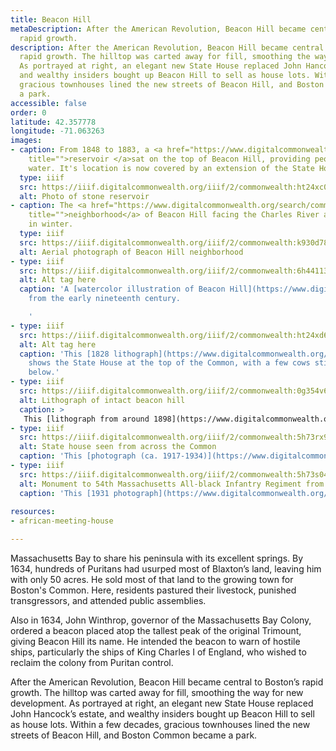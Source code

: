 ```yaml
---
title: Beacon Hill
metaDescription: After the American Revolution, Beacon Hill became central to Boston’s
  rapid growth.
description: After the American Revolution, Beacon Hill became central to Boston’s
  rapid growth. The hilltop was carted away for fill, smoothing the way for new development.
  As portrayed at right, an elegant new State House replaced John Hancock’s estate,
  and wealthy insiders bought up Beacon Hill to sell as house lots. Within a few decades,
  gracious townhouses lined the new streets of Beacon Hill, and Boston Common became
  a park.
accessible: false
order: 0
latitude: 42.357778
longitude: -71.063263
images:
- caption: From 1848 to 1883, a <a href="https://www.digitalcommonwealth.org/search/commonwealth:ht24xc082"
    title="">reservoir </a>sat on the top of Beacon Hill, providing people with drinking
    water. It's location is now covered by an extension of the State House.
  type: iiif
  src: https://iiif.digitalcommonwealth.org/iiif/2/commonwealth:ht24xc09b
  alt: Photo of stone reservoir
- caption: The <a href="https://www.digitalcommonwealth.org/search/commonwealth:k930d7885"
    title="">neighborhood</a> of Beacon Hill facing the Charles River and Cambridge
    in winter.
  type: iiif
  src: https://iiif.digitalcommonwealth.org/iiif/2/commonwealth:k930d789f
  alt: Aerial photograph of Beacon Hill neighborhood
- type: iiif
  src: https://iiif.digitalcommonwealth.org/iiif/2/commonwealth:6h441131k
  alt: Alt tag here
  caption: 'A [watercolor illustration of Beacon Hill](https://www.digitalcommonwealth.org/search/commonwealth:6h4411309)
    from the early nineteenth century.

    '
- type: iiif
  src: https://iiif.digitalcommonwealth.org/iiif/2/commonwealth:ht24xd690
  alt: Alt tag here
  caption: 'This [1828 lithograph](https://www.digitalcommonwealth.org/search/commonwealth:ht24xd68q)
    shows the State House at the top of the Common, with a few cows still grazing
    below.'
- type: iiif
  src: https://iiif.digitalcommonwealth.org/iiif/2/commonwealth:0g354v62t
  alt: Lithograph of intact beacon hill
  caption: >
   This [lithograph from around 1898](https://www.digitalcommonwealth.org/search/commonwealth:0g354v61j) shows Beacon Hill before it was cut down.
- type: iiif
  src: https://iiif.digitalcommonwealth.org/iiif/2/commonwealth:5h73rx915
  alt: State house seen from across the Common
  caption: 'This [photograph (ca. 1917-1934)](https://www.digitalcommonwealth.org/search/commonwealth:5h73rx90w) depicts the State house behind the Common and a bustling Tremont St.'
- type: iiif
  src: https://iiif.digitalcommonwealth.org/iiif/2/commonwealth:5h73s041j
  alt: Monument to 54th Massachusetts All-black Infantry Regiment from State House Steps
  caption: 'This [1931 photograph](https://www.digitalcommonwealth.org/search/commonwealth:5h73s0408) depicts the Monument to the 54th Massachusetts All-Black Infantry Regiment as seen from the steps of the State House'
    
resources:
- african-meeting-house

---
```

Massachusetts Bay to share his peninsula with its excellent springs. By 1634, hundreds of Puritans had usurped most of Blaxton’s land, leaving him with only 50 acres. He sold most of that land to the growing town for Boston's Common. Here, residents pastured their livestock, punished transgressors, and attended public assemblies.

Also in 1634, John Winthrop, governor of the Massachusetts Bay Colony, ordered a beacon placed atop the tallest peak of the original Trimount, giving Beacon Hill its name. He intended the beacon to warn of hostile ships, particularly the ships of King Charles I of England, who wished to reclaim the colony from Puritan control.

After the American Revolution, Beacon Hill became central to Boston’s rapid growth. The hilltop was carted away for fill, smoothing the way for new development. As portrayed at right, an elegant new State House replaced John Hancock’s estate, and wealthy insiders bought up Beacon Hill to sell as house lots. Within a few decades, gracious townhouses lined the new streets of Beacon Hill, and Boston Common became a park.